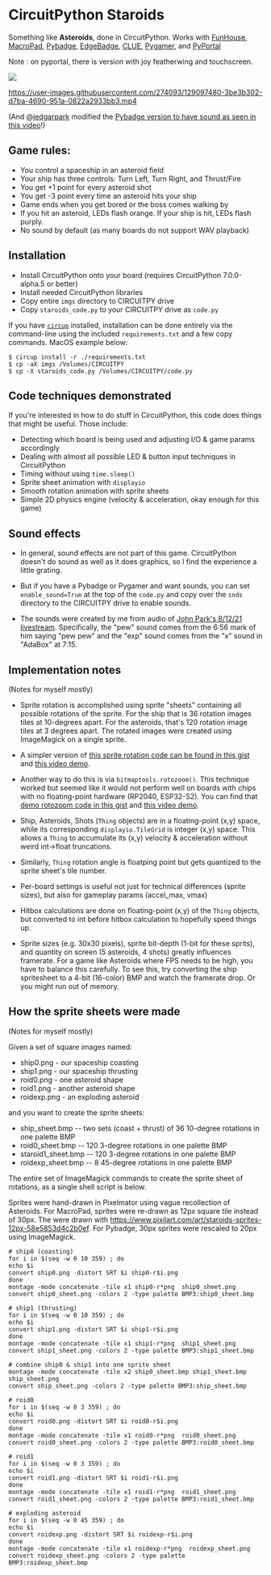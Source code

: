 # CircuitPython Staroids

Something like **Asteroids**, done in CircuitPython.
Works with [FunHouse](https://www.adafruit.com/product/4985),
[MacroPad](https://www.adafruit.com/product/5128),
[Pybadge](https://www.adafruit.com/product/4200),
[EdgeBadge](https://www.adafruit.com/product/4400),
[CLUE](https://www.adafruit.com/product/4500),
[Pygamer](https://www.adafruit.com/product/4242),
and [PyPortal](https://www.adafruit.com/product/4116)

Note : on pyportal, there is version with joy featherwing and touchscreen.

<img src="./docs/staroids_family1.jpg" />

https://user-images.githubusercontent.com/274093/129097480-3be3b302-d7ba-4690-951a-0822a2933bb3.mp4

(And [@jedgarpark](https://github.com/jedgarpark) modified the [Pybadge version to have sound as seen in this video](https://www.youtube.com/watch?v=sC_fLp5CfTg)!)

## Game rules:

- You control a spaceship in an asteroid field
- Your ship has three controls: Turn Left, Turn Right, and Thrust/Fire
- You get +1 point for every asteroid shot
- You get -3 point every time an asteroid hits your ship
- Game ends when you get bored or the boss comes walking by
- If you hit an asteroid, LEDs flash orange. If your ship is hit, LEDs flash purply.
- No sound by default (as many boards do not support WAV playback)

## Installation

- Install CircuitPython onto your board (requires CircuitPython 7.0.0-alpha.5 or better)
- Install needed CircuitPython libraries
- Copy entire `imgs` directory to CIRCUITPY drive
- Copy `staroids_code.py` to your CIRCUITPY drive as `code.py`

If you have [`circup`](https://github.com/adafruit/circup) installed,
installation can be done entirely via the command-line
using the included `requirements.txt` and a few copy commands. MacOS example below:

```
$ circup install -r ./requirements.txt
$ cp -aX imgs /Volumes/CIRCUITPY
$ cp -X staroids_code.py /Volumes/CIRCUITPY/code.py
```

## Code techniques demonstrated

If you're interested in how to do stuff in CircuitPython, this code does things
that might be useful. Those include:
- Detecting which board is being used and adjusting I/O & game params accordingly
- Dealing with almost all possible LED & button input techniques in CircuitPython
- Timing without using `time.sleep()`
- Sprite sheet animation with `displayio`
- Smooth rotation animation with sprite sheets
- Simple 2D physics engine (velocity & acceleration, okay enough for this game)


## Sound effects

- In general, sound effects are not part of this game. CircuitPython doesn't do sound
as well as it does graphics, so I find the experience a little grating.

- But if you have a Pybadge or Pygamer and want sounds, you can set
`enable_sound=True` at the top of the `code.py` and copy over the
`snds` directory to the CIRCUITPY drive to enable sounds.

- The sounds were created by me from audio of [John Park's 8/12/21 livestream](https://www.youtube.com/watch?v=EYGYTlM6usc).
Specifically, the "pew" sound comes from the 6:56 mark of him saying "pew pew"
and the "exp" sound comes from the "x" sound in "AdaBox" at 7:15.


## Implementation notes

(Notes for myself mostly)

- Sprite rotation is accomplished using sprite "sheets" containing all possible
rotations of the sprite. For the ship that is 36 rotation images tiles 
at 10-degrees apart. For the asteroids, that's 120 rotation image tiles
at 3 degrees apart. The rotated images were created using ImageMagick
on a single sprite.

- A simpler version of [this sprite rotation code can be found in this gist](https://gist.github.com/todbot/92373f93db9da0fca5ca4adee8d7d75b) and [this video demo](https://twitter.com/todbot/status/1423331295384399883).

- Another way to do this is via `bitmaptools.rotozoom()`. This technique worked but
seemed like it would not perform well on boards with chips with no floating-point
hardware (RP2040, ESP32-S2). You can find that [demo rotozoom code in this gist](https://gist.github.com/todbot/8b524daba51bd84c92799a2401324521)
and [this video demo](https://twitter.com/todbot/status/1423078302391037953).

- Ship, Asteroids, Shots (`Thing` objects) are in a floating-point (x,y) space,
while its corresponding `displayio.TileGrid` is integer (x,y) space. This allows
a `Thing` to accumulate its (x,y) velocity & acceleration without weird
int->float truncations.

- Similarly, `Thing` rotation angle is floatping point but gets quantized to the
sprite sheet's tile number.

- Per-board settings is useful not just for technical differences (sprite sizes),
but also for gameplay params (accel_max, vmax)

- Hitbox calculations are done on floating-point (x,y) of the `Thing` objects,
but converted to int before hitbox calculation to hopefully speed things up.

- Sprite sizes (e.g. 30x30 pixels), sprite bit-depth (1-bit for these sprits),
and quantity on screen (5 asteroids, 4 shots) greatly influences framerate.
For a game like Asteroids where FPS needs to be high, you have to balance this
carefully. To see this, try converting the ship spritesheet to a 4-bit
(16-color) BMP and watch the framerate drop. Or you might run out of memory.


## How the sprite sheets were made

(Notes for myself mostly)

Given a set of square images named:
- ship0.png - our spaceship coasting
- ship1.png - our spaceship thrusting
- roid0.png - one asteroid shape
- roid1.png - another asteroid shape
- roidexp.png - an exploding asteroid

and you want to create the sprite sheets:
- ship_sheet.bmp  -- two sets (coast + thrust) of 36 10-degree rotations in one palette BMP
- roid0_sheet.bmp -- 120 3-degree rotations in one palette BMP
- staroid1_sheet.bmp -- 120 3-degree rotations in one palette BMP
- roidexp_sheet.bmp -- 8 45-degree rotations in one palette BMP

The entire set of ImageMagick commands to create the sprite sheet of rotations,
as a single shell script is below.

Sprites were hand-drawn in Pixelmator using vague recollection of Asteroids.
For MacroPad, sprites were re-drawn as 12px square tile instead of 30px.
The were drawn with https://www.pixilart.com/art/staroids-sprites-12px-58e5853d4c2b0ef.
For Pybadge, 30px sprites were rescaled to 20px using ImageMagick.

```shell
# ship0 (coasting)
for i in $(seq -w 0 10 359) ; do
echo $i
convert ship0.png -distort SRT $i ship0-r$i.png
done
montage -mode concatenate -tile x1 ship0-r*png  ship0_sheet.png
convert ship0_sheet.png -colors 2 -type palette BMP3:ship0_sheet.bmp

# ship1 (thrusting)
for i in $(seq -w 0 10 359) ; do
echo $i
convert ship1.png -distort SRT $i ship1-r$i.png
done
montage -mode concatenate -tile x1 ship1-r*png  ship1_sheet.png
convert ship1_sheet.png -colors 2 -type palette BMP3:ship1_sheet.bmp

# combine ship0 & ship1 into one sprite sheet
montage -mode concatenate -tile x2 ship0_sheet.bmp ship1_sheet.bmp ship_sheet.png
convert ship_sheet.png -colors 2 -type palette BMP3:ship_sheet.bmp

# roid0
for i in $(seq -w 0 3 359) ; do  
echo $i
convert roid0.png -distort SRT $i roid0-r$i.png 
done
montage -mode concatenate -tile x1 roid0-r*png  roid0_sheet.png
convert roid0_sheet.png -colors 2 -type palette BMP3:roid0_sheet.bmp 

# roid1
for i in $(seq -w 0 3 359) ; do  
echo $i
convert roid1.png -distort SRT $i roid1-r$i.png 
done
montage -mode concatenate -tile x1 roid1-r*png  roid1_sheet.png
convert roid1_sheet.png -colors 2 -type palette BMP3:roid1_sheet.bmp 

# exploding asteroid
for i in $(seq -w 0 45 359) ; do 
echo $i
convert roidexp.png -distort SRT $i roidexp-r$i.png
done
montage -mode concatenate -tile x1 roidexp-r*png  roidexp_sheet.png
convert roidexp_sheet.png -colors 2 -type palette BMP3:roidexp_sheet.bmp

```

